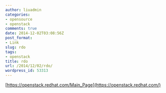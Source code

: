 ```yaml
---
author: liuadmin
categories:
- opensource
- openstack
comments: true
date: 2014-12-02T03:08:56Z
post_format:
- Link
slug: rdo
tags:
- openstack
title: rdo
url: /2014/12/02/rdo/
wordpress_id: 53313
---
```


[https://openstack.redhat.com/Main_Page](https://openstack.redhat.com/)
